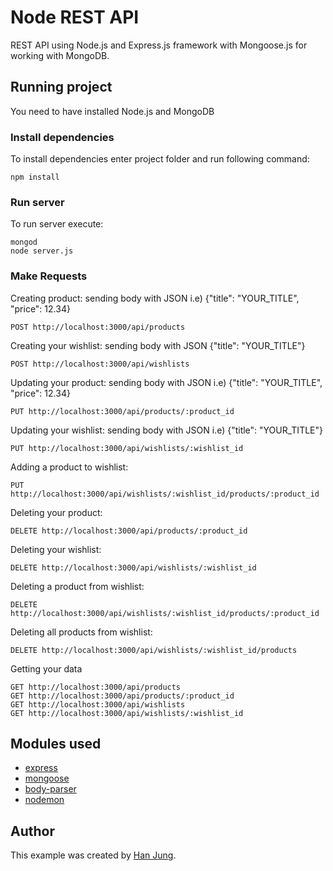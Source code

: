 # Node REST API

REST API using Node.js and Express.js framework with Mongoose.js for working with MongoDB.

## Running project

You need to have installed Node.js and MongoDB

### Install dependencies

To install dependencies enter project folder and run following command:
```
npm install
```

### Run server

To run server execute:
```
mongod
node server.js
```

### Make Requests
Creating product:
sending body with JSON i.e) {"title": "YOUR_TITLE", "price": 12.34}
```
POST http://localhost:3000/api/products
```

Creating your wishlist:
sending body with JSON {"title": "YOUR_TITLE"}
```
POST http://localhost:3000/api/wishlists
```

Updating your product:
sending body with JSON i.e) {"title": "YOUR_TITLE", "price": 12.34}
```
PUT http://localhost:3000/api/products/:product_id
```

Updating your wishlist:
sending body with JSON i.e) {"title": "YOUR_TITLE"}
```
PUT http://localhost:3000/api/wishlists/:wishlist_id
```

Adding a product to wishlist:
```
PUT http://localhost:3000/api/wishlists/:wishlist_id/products/:product_id
```

Deleting your product:
```
DELETE http://localhost:3000/api/products/:product_id
```

Deleting your wishlist:

```
DELETE http://localhost:3000/api/wishlists/:wishlist_id
```

Deleting a product from wishlist:

```
DELETE http://localhost:3000/api/wishlists/:wishlist_id/products/:product_id
```

Deleting all products from wishlist:

```
DELETE http://localhost:3000/api/wishlists/:wishlist_id/products
```

Getting your data
```
GET http://localhost:3000/api/products
GET http://localhost:3000/api/products/:product_id
GET http://localhost:3000/api/wishlists
GET http://localhost:3000/api/wishlists/:wishlist_id
```

## Modules used

* [express](https://www.npmjs.com/package/express)
* [mongoose](https://www.npmjs.com/package/mongoose)
* [body-parser](https://www.npmjs.com/package/body-parser)
* [nodemon](https://www.npmjs.com/package/nodemon)

## Author

This example was created by [Han Jung](http://mhanjung.github.io).
